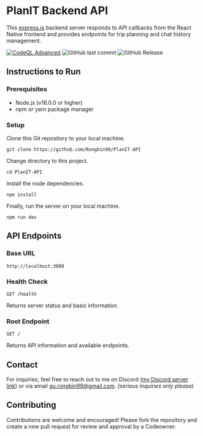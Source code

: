 # PlanIT Backend API

This [express.js](https://expressjs.com/) backend server responds to API callbacks from the React Native frontend and provides endpoints for trip planning and chat history management.

[![CodeQL Advanced](https://github.com/Rongbin99/PlanIT-API/actions/workflows/codeql.yml/badge.svg?branch=main)](https://github.com/Rongbin99/PlanIT-API/actions/workflows/codeql.yml)
![GitHub last commit](https://img.shields.io/github/last-commit/Rongbin99/PlanIT-API)
![GitHub Release](https://img.shields.io/github/v/release/Rongbin99/PlanIT-API?style=flat)


## Instructions to Run

### Prerequisites

- Node.js (v16.0.0 or higher)
- npm or yarn package manager

### Setup

Clone this Git repository to your local machine.

```
git clone https://github.com/Rongbin99/PlanIT-API
```

Change directory to this project.

```
cd PlanIT-API
```

Install the node dependencies.

```
npm install
```

Finally, run the server on your local machine.

```
npm run dev
```

## API Endpoints

### Base URL

```
http://localhost:3000
```

### Health Check

```http
GET /health
```

Returns server status and basic information.

### Root Endpoint

```http
GET /
```

Returns API information and available endpoints.

## Contact

For inquiries, feel free to reach out to me on Discord ([my Discord server link](discord.gg/3ExWbX2AXf)) or via email gu.rongbin99@gmail.com. *(serious inquiries only please)*

## Contributing

Contributions are welcome and encouraged! Please fork the repository and create a new pull request for review and approval by a Codeowner.
